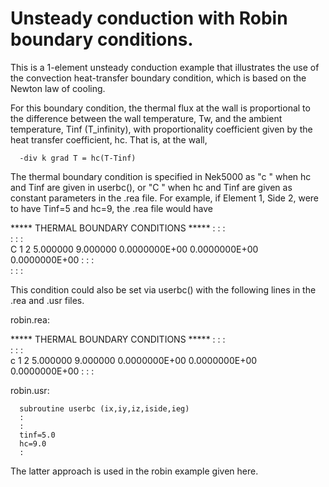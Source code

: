 # Unsteady conduction with Robin boundary conditions.

This is a 1-element unsteady conduction example that
illustrates the use of the convection heat-transfer
boundary condition, which is based on the Newton
law of cooling.

For this boundary condition, the thermal flux at
the wall is proportional to the difference between
the wall temperature, Tw, and the ambient temperature,
Tinf (T_infinity), with proportionality coefficient
given by the heat transfer coefficient, hc.  That is,
at the wall,

      -div k grad T = hc(T-Tinf)

The thermal boundary condition is specified in Nek5000
as "c  " when hc and Tinf are given in userbc(), or 
"C  " when hc and Tinf are given as constant parameters
in the .rea file.  For example, if Element 1, Side 2, 
were to have Tinf=5 and hc=9, the .rea file would have

  ***** THERMAL BOUNDARY CONDITIONS *****
 :    :  :  
 :    :  :  
 C    1  2  5.000000      9.000000     0.0000000E+00 0.0000000E+00 0.0000000E+00
 :    :  :  
 :    :  :  

This condition could also be set via userbc() with the following
lines in the .rea and .usr files.

robin.rea:

  ***** THERMAL BOUNDARY CONDITIONS *****
 :    :  :  
 :    :  :  
 c    1  2  5.000000      9.000000     0.0000000E+00 0.0000000E+00 0.0000000E+00
 :    :  :  

robin.usr:

      subroutine userbc (ix,iy,iz,iside,ieg)
      :
      :
      tinf=5.0
      hc=9.0
      :


The latter approach is used in the robin example given
here.

